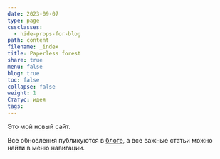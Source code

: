 ```yaml
---
date: 2023-09-07
type: page
cssclasses:
  - hide-props-for-blog
path: content
filename: _index
title: Paperless forest
share: true
menu: false
blog: true
toc: false
collapse: false
weight: 1
Статус: идея
tags:
---
```


Это мой новый сайт.

Все обновления публикуются в [блоге](https://paperless-forest.ru/bloglink/), а все важные статьи можно найти в меню навигации.
